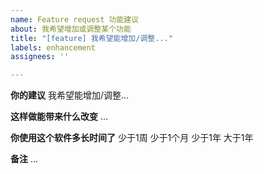 ```yaml
---
name: Feature request 功能建议
about: 我希望增加或调整某个功能
title: "[feature] 我希望能增加/调整..."
labels: enhancement
assignees: ''

---
```


**你的建议**
我希望能增加/调整...

**这样做能带来什么改变**
...

**你使用这个软件多长时间了**
少于1周
少于1个月
少于1年
大于1年

**备注**
...

